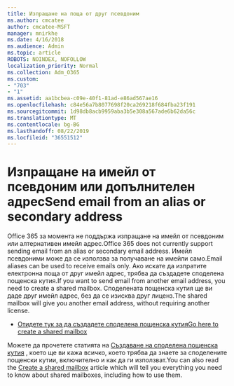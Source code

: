 ```yaml
---
title: Изпращане на поща от друг псевдоним
ms.author: cmcatee
author: cmcatee-MSFT
manager: mnirkhe
ms.date: 4/16/2018
ms.audience: Admin
ms.topic: article
ROBOTS: NOINDEX, NOFOLLOW
localization_priority: Normal
ms.collection: Adm_O365
ms.custom:
- "703"
- "1"
ms.assetid: aa1bcbea-c09e-40f1-81ad-e86ad567ae16
ms.openlocfilehash: c84e56a7b8077698f20ca269218f684fba23f191
ms.sourcegitcommit: 1d98db8acb9959aba3b5e308a567ade6b62da56c
ms.translationtype: MT
ms.contentlocale: bg-BG
ms.lasthandoff: 08/22/2019
ms.locfileid: "36551512"
---
```

# <a name="send-email-from-an-alias-or-secondary-address"></a><span data-ttu-id="8f017-102">Изпращане на имейл от псевдоним или допълнителен адрес</span><span class="sxs-lookup"><span data-stu-id="8f017-102">Send email from an alias or secondary address</span></span>

<span data-ttu-id="8f017-103">Office 365 за момента не поддържа изпращане на имейл от псевдоним или алтернативен имейл адрес.</span><span class="sxs-lookup"><span data-stu-id="8f017-103">Office 365 does not currently support sending email from an alias or secondary email address.</span></span> <span data-ttu-id="8f017-104">Имейл псевдоними може да се използва за получаване на имейли само.</span><span class="sxs-lookup"><span data-stu-id="8f017-104">Email aliases can be used to receive emails only.</span></span> <span data-ttu-id="8f017-105">Ако искате да изпратите електронна поща от друг имейл адрес, трябва да създадете споделена пощенска кутия.</span><span class="sxs-lookup"><span data-stu-id="8f017-105">If you want to send email from another email address, you need to create a shared mailbox.</span></span> <span data-ttu-id="8f017-106">Споделената пощенска кутия ще ви даде друг имейл адрес, без да се изисква друг лиценз.</span><span class="sxs-lookup"><span data-stu-id="8f017-106">The shared mailbox will give you another email address, without requiring another license.</span></span>
  
- [<span data-ttu-id="8f017-107">Отидете тук за да създадете споделена пощенска кутия</span><span class="sxs-lookup"><span data-stu-id="8f017-107">Go here to create a shared mailbox</span></span>](https://portal.office.com/AdminPortal/Home#/AssistedGuide/addemailoptions)

<span data-ttu-id="8f017-108">Можете да прочетете статията на [Създаване на споделена пощенска кутия](https://docs.microsoft.com/office365/admin/email/create-a-shared-mailbox) , което ще ви кажа всичко, което трябва да знаете за споделените пощенски кутии, включително и как да ги използват.</span><span class="sxs-lookup"><span data-stu-id="8f017-108">You can also read the [Create a shared mailbox](https://docs.microsoft.com/office365/admin/email/create-a-shared-mailbox) article which will tell you everything you need to know about shared mailboxes, including how to use them.</span></span>